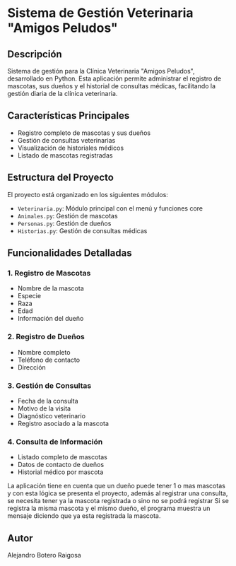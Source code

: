 # Sistema de Gestión Veterinaria "Amigos Peludos" 

## Descripción
Sistema de gestión para la Clínica Veterinaria "Amigos Peludos", desarrollado en Python. Esta aplicación permite administrar el registro de mascotas, sus dueños y el historial de consultas médicas, facilitando la gestión diaria de la clínica veterinaria.

## Características Principales 
- Registro completo de mascotas y sus dueños
- Gestión de consultas veterinarias
- Visualización de historiales médicos
- Listado de mascotas registradas

## Estructura del Proyecto 
El proyecto está organizado en los siguientes módulos:
- `Veterinaria.py`: Módulo principal con el menú y funciones core
- `Animales.py`: Gestión de mascotas
- `Personas.py`: Gestión de dueños
- `Historias.py`: Gestión de consultas médicas

## Funcionalidades Detalladas 

### 1. Registro de Mascotas
- Nombre de la mascota
- Especie
- Raza
- Edad
- Información del dueño

### 2. Registro de Dueños
- Nombre completo
- Teléfono de contacto
- Dirección

### 3. Gestión de Consultas
- Fecha de la consulta
- Motivo de la visita
- Diagnóstico veterinario
- Registro asociado a la mascota

### 4. Consulta de Información
- Listado completo de mascotas
- Datos de contacto de dueños
- Historial médico por mascota

La aplicación tiene en cuenta que un dueño puede tener 1 o mas mascotas y con esta lógica se presenta el 
proyecto, además al registrar una consulta, se necesita tener ya la mascota registrada o sino no se podrá registrar
Si se registra la misma mascota y el mismo dueño, el programa muestra un mensaje diciendo que ya esta registrada la 
mascota.

## Autor 
Alejandro Botero Raigosa